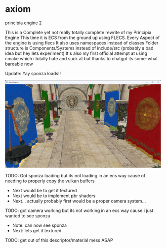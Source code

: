 # axiom
principia engine 2

This is a Complete yet not really totally complete rewrite of my Principia Engine
This time it is ECS from the ground up using FLECS. Every Aspect of the engine is using flecs
It also uses namespaces instead of classes
Folder structure is Components/Systems instead of include/src (probably a bad idea but hey lets experiment)
It's also my first official attempt at using cmake which i totally hate and suck at but thanks to chatgpt its some-what bareable now

Update: Yay sponza loads!!

![Alt text](/doc/screenshots/Axiom%20Engine%206_14_2024%206_31_15%20AM.png)



TODO: Got sponza loading but its not loading in an ecs way cause of needing to properly copy the vulkan buffers
* Next would be to get it textured
* Next would be to implement pbr shaders
* Next... actually probably first would be a proper camera system...


TODO: got camera working but its not working in an ecs way cause i just wanted to see sponza
* Note: can now see sponza
* Next: lets get it textured

TODO: get out of this descriptor/material mess ASAP
